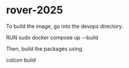 # rover-2025

To build the image, go into the devops directory. 

RUN sudo docker compose up --build

Then, build the packages using.

colcon build